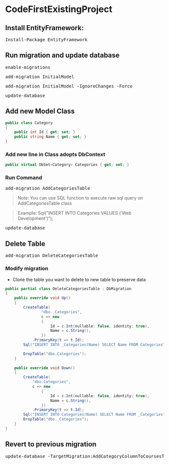 # CodeFirstExistingProject

## Install EntityFramework: 
<pre>
Install-Package EntityFramework
</pre>

## Run migration and update database
<pre>
enable-migrations
</pre>
<pre>
add-migration InitialModel
</pre>
<pre>
add-migration InitialModel -IgnoreChanges -Force
</pre>
<pre>
update-database
</pre>

## Add new Model Class
```csharp
public class Category
{
    public int Id { get; set; }
    public string Name { get; set; }
}
```

### Add new line in Class adopts DbContext
```csharp
public virtual DbSet<Category> Categories { get; set; }
```

### Run Command
<pre>
add-migration AddCategoriesTable
</pre>
> Note: You can use SQL function to execute raw sql query on AddCategoriesTable class

> Example: Sql("INSERT INTO Categories VALUES ('Web Development')");
<pre>
update-database
</pre>

## Delete Table

<pre>
add-migration DeleteCategoriesTable
</pre>

### Modify migration
* Clone the table you want to delete to new table to preserve data
```csharp
public partial class DeleteCategoriesTable : DbMigration
{
    public override void Up()
    {
        CreateTable(
                "dbo._Categories",
                c => new
                {
                    Id = c.Int(nullable: false, identity: true),
                    Name = c.String(),
                })
            .PrimaryKey(t => t.Id);
        Sql("INSERT INTO _Categories(Name) SELECT Name FROM Categories");

        DropTable("dbo.Categories");
    }
        
    public override void Down()
    {
        CreateTable(
            "dbo.Categories",
            c => new
                {
                    Id = c.Int(nullable: false, identity: true),
                    Name = c.String(),
                })
            .PrimaryKey(t => t.Id);
        Sql("INSERT INTO Categories(Name) SELECT Name FROM _Categories");
        DropTable("dbo._Categories");
    }
}
```

## Revert to previous migration
<pre>
update-database -TargetMigration:AddCategoryColumnToCoursesTable
</pre>
